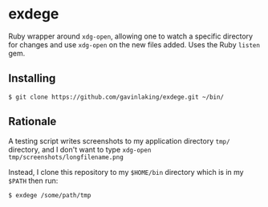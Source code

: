 # exdege

Ruby wrapper around `xdg-open`, allowing one to watch a specific directory for
changes and use `xdg-open` on the new files added. Uses the Ruby `listen` gem.

## Installing

```
$ git clone https://github.com/gavinlaking/exdege.git ~/bin/
```

## Rationale

A testing script writes screenshots to my application directory `tmp/`
directory, and I don't want to type `xdg-open tmp/screenshots/longfilename.png`

Instead, I clone this repository to my `$HOME/bin` directory which is in my
`$PATH` then run:

```
$ exdege /some/path/tmp
```


